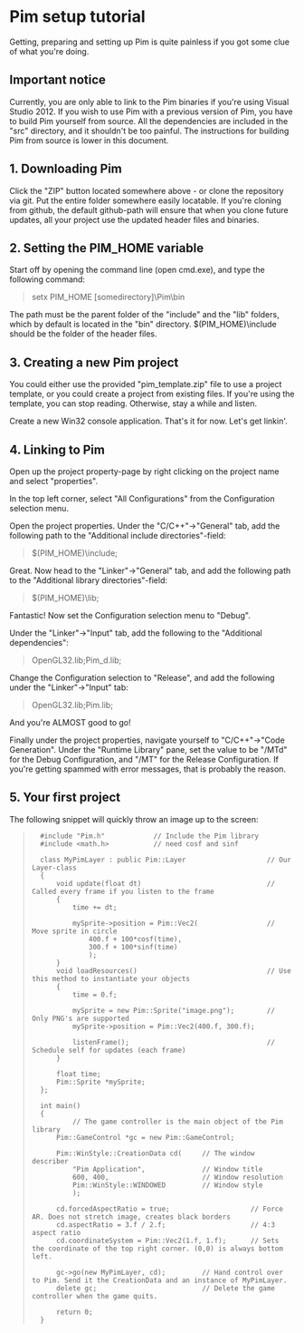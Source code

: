 Pim setup tutorial
==================

Getting, preparing and setting up Pim is quite painless if you got some clue of what you're doing.


## Important notice ##
 
Currently, you are only able to link to the Pim binaries if you're using Visual
Studio 2012. If you wish to use Pim with a previous version of Pim, you have to
build Pim yourself from source. All the dependencies are included in the "src"
directory, and it shouldn't be too painful. The instructions for building Pim
from source is lower in this document.


## 1. Downloading Pim ##

Click the "ZIP" button located somewhere above - or clone the repository via git. 
Put the entire folder somewhere easily locatable. If you're cloning from github, 
the default github-path will ensure that when you clone future updates, all your
project use the updated header files and binaries.


## 2. Setting the PIM_HOME variable ##

Start off by opening the command line (open cmd.exe), and type the following command:
>setx PIM_HOME  [somedirectory]\Pim\bin

The path must be the parent folder of the "include" and the "lib" folders, which by default
is located in the "bin" directory. $(PIM_HOME)\include should be the folder of the header files.


## 3. Creating a new Pim project ##

You could either use the provided "pim_template.zip" file to use a project template, or you
could create a project from existing files. If you're using the template, you can stop reading.
Otherwise, stay a while and listen.

Create a new Win32 console application. That's it for now. Let's get linkin'.


## 4. Linking to Pim ##

Open up the project property-page by right clicking on the project name and select "properties".

In the top left corner, select "All Configurations" from the Configuration selection menu.

Open the project properties. Under the "C/C++"->"General" tab, add the following path
to the "Additional include directories"-field:

>$(PIM_HOME)\include;

Great. Now head to the "Linker"->"General" tab, and add the following path to the
"Additional library directories"-field:

>$(PIM_HOME)\lib;

Fantastic! Now set the Configuration selection menu to "Debug". 

Under the "Linker"->"Input" tab, add the following to the "Additional
dependencies":

>OpenGL32.lib;Pim_d.lib;

Change the Configuration selection to "Release", and add the following under the 
"Linker"->"Input" tab:

>OpenGL32.lib;Pim.lib;

And you're ALMOST good to go!

Finally under the project properties, navigate yourself to "C/C++"->"Code Generation".
Under the "Runtime Library" pane, set the value to be "/MTd" for the Debug Configuration,
and "/MT" for the Release Configuration. If you're getting spammed with error messages,
that is probably the reason.


## 5. Your first project ##

The following snippet will quickly throw an image up to the screen:

>		#include "Pim.h"			// Include the Pim library  
>		#include <math.h>			// need cosf and sinf
>
>		class MyPimLayer : public Pim::Layer 					// Our Layer-class
>		{
>			void update(float dt)								// Called every frame if you listen to the frame
>			{
>				time += dt;
>
>				mySprite->position = Pim::Vec2( 				// Move sprite in circle
>					400.f + 100*cosf(time),
>					300.f + 100*sinf(time)
>					);
>			}
>			void loadResources()								// Use this method to instantiate your objects
>			{
>				time = 0.f;
>		
>				mySprite = new Pim::Sprite("image.png");		// Only PNG's are supported
>				mySprite->position = Pim::Vec2(400.f, 300.f);
>		
>				listenFrame();									// Schedule self for updates (each frame)
>			}
>		
>			float time;
>			Pim::Sprite *mySprite;
>		};
>		
>		int main()
>		{
>				// The game controller is the main object of the Pim library
>			Pim::GameControl *gc = new Pim::GameControl;	
>				
>			Pim::WinStyle::CreationData cd(		// The window describer
>				"Pim Application", 				// Window title
>				600, 400, 						// Window resolution
>				Pim::WinStyle::WINDOWED 		// Window style
>				);
>		
>			cd.forcedAspectRatio = true;					// Force AR. Does not stretch image, creates black borders
>			cd.aspectRatio = 3.f / 2.f;						// 4:3 aspect ratio
>			cd.coordinateSystem = Pim::Vec2(1.f, 1.f);		// Sets the coordinate of the top right corner. (0,0) is always bottom left.
>		
>			gc->go(new MyPimLayer, cd);			// Hand control over to Pim. Send it the CreationData and an instance of MyPimLayer.
>			delete gc;							// Delete the game controller when the game quits.
>		
>			return 0;
>		}